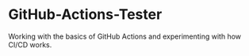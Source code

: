 # GitHub-Actions-Tester

Working with the basics of GitHub Actions and experimenting with how CI/CD works.
